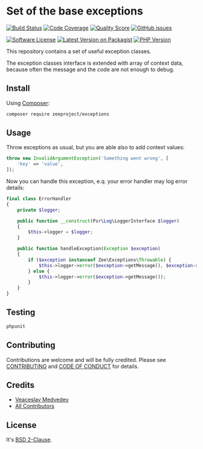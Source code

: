 # Set of the base exceptions

[![Build Status][ico-travis]][link-travis]
[![Code Coverage][ico-scrutinizer]][link-scrutinizer]
[![Quality Score][ico-code-quality]][link-code-quality]
[![GitHub issues][ico-issues]][link-issues]

[![Software License][ico-license]][link-license]
[![Latest Version on Packagist][ico-version]][link-packagist]
[![PHP Version][ico-php-version]][link-github]

This repository contains a set of useful exception classes.

The exception classes interface is extended with array of context data,
because often the message and the code are not enough to debug. 

## Install

Using [Composer](https://getcomposer.org):

```bash
composer require zeeproject/exceptions
```

## Usage

Throw exceptions as usual, but you are able also to add context values:

~~~php
throw new InvalidArgumentException('Something went wrong', [
    'key' => 'value',
]);
~~~

Now you can handle this exception, e.q. your error handler may log error details:

~~~php
final class ErrorHandler
{
    private $logger;

    public function __construct(Psr\Log\LoggerInterface $logger)
    {
        $this->logger = $logger;
    }

    public function handleException(Exception $exception)
    {
        if ($exception instanceof Zee\Exceptions\Throwable) {
            $this->logger->error($exception->getMessage(), $exception->getContext());
        } else {
            $this->logger->error($exception->getMessage());
        }
    }
}
~~~

## Testing

```bash
phpunit
```

## Contributing

Contributions are welcome and will be fully credited. Please see [CONTRIBUTING](CONTRIBUTING.md) and [CODE OF CONDUCT](CODE_OF_CONDUCT.md) for details.

## Credits

- [Veaceslav Medvedev](https://github.com/slavcodev)
- [All Contributors](../../contributors)

## License

It's [BSD 2-Clause][link-license].

[ico-version]: https://img.shields.io/packagist/v/zeeproject/exceptions.svg?style=for-the-badge&label=Latest
[ico-php-version]: https://img.shields.io/packagist/php-v/zeeproject/exceptions.svg?style=for-the-badge
[ico-license]: https://img.shields.io/badge/License-BSD%202--Clause-blue.svg?style=for-the-badge
[ico-issues]: https://img.shields.io/github/issues/zee/exceptions.svg?style=for-the-badge&logo=github
[ico-travis]: https://img.shields.io/travis/zee/exceptions.svg?style=for-the-badge&logo=travis
[ico-scrutinizer]: https://img.shields.io/scrutinizer/coverage/g/zee/exceptions.svg?style=for-the-badge&logo=scrutinizer
[ico-code-quality]: https://img.shields.io/scrutinizer/g/zee/exceptions.svg?style=for-the-badge&logo=scrutinizer

[link-packagist]: https://packagist.org/packages/zeeproject/exceptions
[link-github]: https://github.com/zee/exceptions
[link-issues]: https://github.com/zee/exceptions/issues
[link-license]: LICENSE
[link-travis]: https://travis-ci.org/zee/exceptions
[link-scrutinizer]: https://scrutinizer-ci.com/g/zee/exceptions/code-structure
[link-code-quality]: https://scrutinizer-ci.com/g/zee/exceptions
